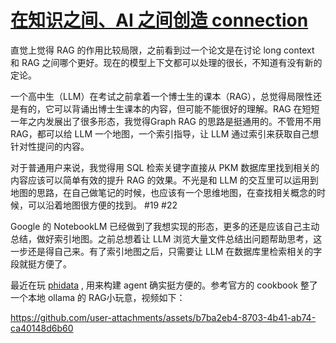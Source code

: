# [在知识之间、AI 之间创造 connection](https://github.com/VandeeFeng/gitmemo/issues/26)

直觉上觉得 RAG 的作用比较局限，之前看到过一个论文是在讨论 long context 和 RAG 之间哪个更好。现在的模型上下文都可以处理的很长，不知道有没有新的定论。

一个高中生（LLM）在考试之前拿着一个博士生的课本（RAG），总觉得局限性还是有的，它可以背诵出博士生课本的内容，但可能不能很好的理解。RAG 在短短一年之内发展出了很多形态，我觉得Graph RAG 的思路是挺通用的。不管用不用 RAG，都可以给 LLM 一个地图，一个索引指导，让 LLM 通过索引来获取自己想针对性提问的内容。

对于普通用户来说，我觉得用 SQL 检索关键字直接从 PKM 数据库里找到相关的内容应该可以简单有效的提升 RAG 的效果。不光是和 LLM 的交互里可以运用到地图的思路，在自己做笔记的时候，也应该有一个思维地图，在查找相关概念的时候，可以沿着地图很方便的找到。 #19 #22 

Google 的 NotebookLM 已经做到了我想实现的形态，更多的还是应该自己主动总结，做好索引地图。之前总想着让 LLM 浏览大量文件总结出问题帮助思考，这一步还是得自己来。有了索引地图之后，只需要让 LLM 在数据库里检索相关的字段就挺方便了。

最近在玩 [phidata](https://github.com/phidatahq/phidata) , 用来构建 agent 确实挺方便的。参考官方的 cookbook 整了一个本地 ollama 的 RAG小玩意，视频如下：

https://github.com/user-attachments/assets/b7ba2eb4-8703-4b41-ab74-ca40148d6b60

